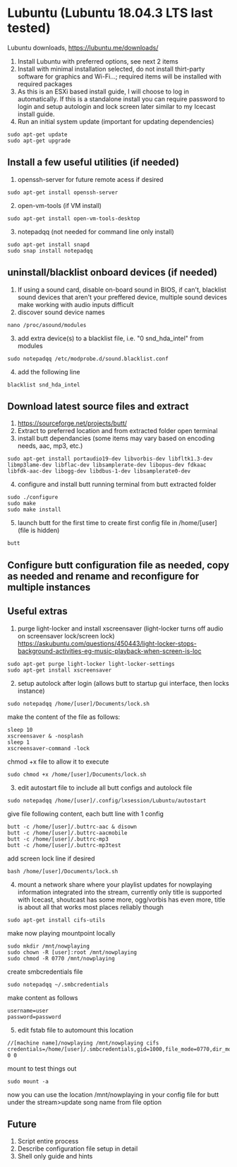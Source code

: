 # Lubuntu (Lubuntu 18.04.3 LTS last tested)
Lubuntu downloads, https://lubuntu.me/downloads/
1. Install Lubuntu with preferred options, see next 2 items
2. Install with minimal installation selected, do not install thirt-party software for graphics and Wi-Fi...; required items will be installed with required packages
3. As this is an ESXi based install guide, I will choose to log in automatically. If this is a standalone install you can require password to login and setup autologin and lock screen later similar to my Icecast install guide.
4. Run an initial system update (important for updating dependencies)
```
sudo apt-get update
sudo apt-get upgrade
```
## Install a few useful utilities (if needed)
1. openssh-server for future remote acess if desired
```
sudo apt-get install openssh-server
```
2. open-vm-tools (if VM install)
```
sudo apt-get install open-vm-tools-desktop
```
3. notepadqq (not needed for command line only install)
```
sudo apt-get install snapd
sudo snap install notepadqq
```
## uninstall/blacklist onboard devices (if needed)
1. If using a sound card, disable on-board sound in BIOS, if can't, blacklist sound devices that aren't your preffered device, multiple sound devices make working with audio inputs difficult
2. discover sound device names
```
nano /proc/asound/modules
```
3. add extra device(s) to a blacklist file, i.e. "0 snd_hda_intel" from  modules
```
sudo notepadqq /etc/modprobe.d/sound.blacklist.conf
```
4. add the following line
```
blacklist snd_hda_intel
```
## Download latest source files and extract
1. https://sourceforge.net/projects/butt/
2. Extract to preferred location and from extracted folder open terminal
3. install butt dependancies (some items may vary based on encoding needs, aac, mp3, etc.)
```
sudo apt-get install portaudio19-dev libvorbis-dev libfltk1.3-dev libmp3lame-dev libflac-dev libsamplerate-dev libopus-dev fdkaac libfdk-aac-dev libogg-dev libdbus-1-dev libsamplerate0-dev
```
4. configure and install butt running terminal from butt extracted folder
```
sudo ./configure
sudo make
sudo make install
```
5. launch butt for the first time to create first config file in /home/[user] (file is hidden)
```
butt
```
## Configure butt configuration file as needed, copy as needed and rename and reconfigure for multiple instances
## Useful extras
1. purge light-locker and install xscreensaver (light-locker turns off audio on screensaver lock/screen lock)
https://askubuntu.com/questions/450443/light-locker-stops-background-activities-eg-music-playback-when-screen-is-loc
```
sudo apt-get purge light-locker light-locker-settings
sudo apt-get install xscreensaver
```
2. setup autolock after login (allows butt to startup gui interface, then locks instance)
```
sudo notepadqq /home/[user]/Documents/lock.sh
```
make the content of the file as follows:
```
sleep 10
xscreensaver & -nosplash
sleep 1
xscreensaver-command -lock
```
chmod +x file to allow it to execute
```
sudo chmod +x /home/[user]/Documents/lock.sh
```
3. edit autostart file to include all butt configs and autolock file
```
sudo notepadqq /home/[user]/.config/lxsession/Lubuntu/autostart
```
give file following content, each butt line with 1 config
```
butt -c /home/[user]/.buttrc-aac & disown
butt -c /home/[user]/.buttrc-aacmobile
butt -c /home/[user]/.buttrc-mp3
butt -c /home/[user]/.buttrc-mp3test
```
add screen lock line if desired
```
bash /home/[user]/Documents/lock.sh
```
4. mount a network share where your playlist updates for nowplaying information integrated into the stream, currently only title is supported with Icecast, shoutcast has some more, ogg/vorbis has even more, title is about all that works most places reliably though
```
sudo apt-get install cifs-utils
```
make now playing mountpoint locally
```
sudo mkdir /mnt/nowplaying
sudo chown -R [user]:root /mnt/nowplaying
sudo chmod -R 0770 /mnt/nowplaying
```
create smbcredentials file
```
sudo notepadqq ~/.smbcredentials
```
make content as follows
```
username=user
password=password
```
5. edit fstab file to automount this location
```
//[machine name]/nowplaying /mnt/nowplaying cifs credentials=/home/[user]/.smbcredentials,gid=1000,file_mode=0770,dir_mode=0770,iocharset=utf8 0 0
```
mount to test things out
```
sudo mount -a
```
now you can use the location /mnt/nowplaying in your config file for butt under the stream>update song name from file option
## Future
1. Script entire process
2. Describe configuration file setup in detail
3. Shell only guide and hints
